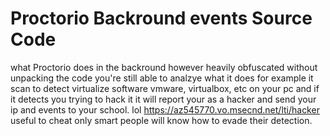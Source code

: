 # Proctorio Backround events Source Code
what Proctorio does in the backround however heavily obfuscated
without unpacking the code you're still able to analzye what it does for example it scan to detect virtualize software vmware, virtualbox, etc on your pc and if it detects you trying to hack it it will report your as a hacker and send your ip and events to your school. lol 
https://az545770.vo.msecnd.net/lti/hacker
useful to cheat only smart people will know how to evade their detection. 
